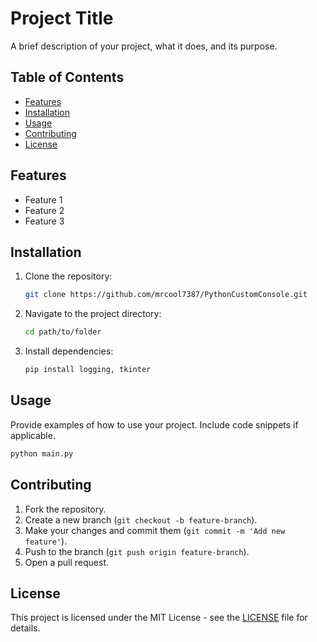 # Project Title

A brief description of your project, what it does, and its purpose.

## Table of Contents

- [Features](#features)
- [Installation](#installation)
- [Usage](#usage)
- [Contributing](#contributing)
- [License](#license)

## Features

- Feature 1
- Feature 2
- Feature 3

## Installation

1. Clone the repository:
   ```bash
   git clone https://github.com/mrcool7387/PythonCustomConsole.git
   ```
2. Navigate to the project directory:
   ```bash
   cd path/to/folder
   ```
3. Install dependencies:
   ```bash
   pip install logging, tkinter
   ```

## Usage

Provide examples of how to use your project. Include code snippets if applicable.

```bash
python main.py
```

## Contributing

1. Fork the repository.
2. Create a new branch (`git checkout -b feature-branch`).
3. Make your changes and commit them (`git commit -m 'Add new feature'`).
4. Push to the branch (`git push origin feature-branch`).
5. Open a pull request.

## License

This project is licensed under the MIT License - see the [LICENSE](LICENSE) file for details.
